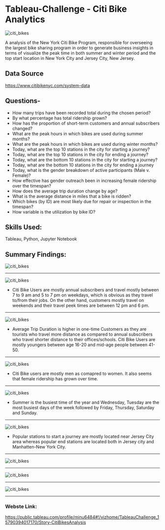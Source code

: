 # Tableau-Challenge - Citi Bike Analytics

![citi_bikes](Images/citi-bike-station-bikes.jpg)

A analysis of the New York Citi Bike Program, responsible for overseeing the largest bike sharing program in order to generate business insights in terms of visualize the peak time in both summer and winter period and the top start location in New York City and Jersey City, New Jersey.

## Data Source
https://www.citibikenyc.com/system-data


## Questions-
- How many trips have been recorded total during the chosen period?
- By what percentage has total ridership grown?
- How has the proportion of short-term customers and annual subscribers changed?
- What are the peak hours in which bikes are used during summer months?
- What are the peak hours in which bikes are used during winter months?
- Today, what are the top 10 stations in the city for starting a journey? 
- Today, what are the top 10 stations in the city for ending a journey? 
- Today, what are the bottom 10 stations in the city for starting a journey? 
- Today, what are the bottom 10 stations in the city for ending a journey 
- Today, what is the gender breakdown of active participants (Male v. Female)?
- How effective has gender outreach been in increasing female ridership over the timespan?
- How does the average trip duration change by age?
- What is the average distance in miles that a bike is ridden?
- Which bikes (by ID) are most likely due for repair or inspection in the timespan?
- How variable is the utilization by bike ID?

## Skills Used:
Tableau, Python, Jupyter Notebook


## Summary Findings:

![citi_bikes](Images/monthly.PNG)

-----

![citi_bikes](Images/user_types.PNG)

- Citi Bike Users are mostly annual subscribers and travel mostly between 7 to 9 am and 5 to 7 pm on weekdays, which is obvious as they travel to/from their jobs. On the other hand, customers mostly travel on weekends and their travel peek times are between 12 pm and 6 pm.

-----

![citi_bikes](Images/avg_trip_duration.PNG)

- Average Trip Duration is higher in one-time Customers as they are tourists who travel more distance as compared to annual subscribers who travel shorter distance to their offices/schools. Citi Bike Users are mostly youngers between age 16-20 and mid-age people between 41-50.

-----

![citi_bikes](Images/gender_distribution.PNG)

- Citi Bike users are mostly men as comapred to women. It also seems that female ridership has grown over time.  

-----

![citi_bikes](Images/peek_hours_days.PNG)

- Summer is the busiest time of the year and Wednesday, Tuesday are the most busiest days of the week followed by Friday, Thursday, Saturday and Sunday.

-----

![citi_bikes](Images/popular_stations.PNG)

- Popular stations to start a journey are mostly located near Jersey City area whereas popular end stations are located both in Jersey city and Manhatten-New York City.

-----

![citi_bikes](Images/stations.PNG)

-----

![citi_bikes](Images/stations_time.PNG)

-----

![citi_bikes](Images/mileage.PNG)

-----


### Webste Link:
https://public.tableau.com/profile/minu6484#!/vizhome/TableauChallenge_15790394017170/Story-CitiBikesAnalysis

